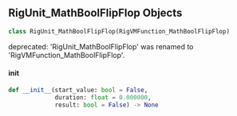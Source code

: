## RigUnit_MathBoolFlipFlop Objects

```python
class RigUnit_MathBoolFlipFlop(RigVMFunction_MathBoolFlipFlop)
```

deprecated: 'RigUnit_MathBoolFlipFlop' was renamed to 'RigVMFunction_MathBoolFlipFlop'.

<a id="unreal.RigUnit_MathBoolFlipFlop.__init__"></a>

#### __init__

```python
def __init__(start_value: bool = False,
             duration: float = 0.000000,
             result: bool = False) -> None
```

<a id="unreal.RigVMFunction_MathBoolOnce"></a>